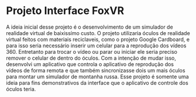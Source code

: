 # Projeto Interface FoxVR

A ideia inicial desse projeto é o desenvolvimento de um simulador de realidade virtual de baixissímo custo.
O projeto utilizaria óculos de realidade virtual feitos com materiais reciclaveis, como o projeto Google Cardboard, e para isso seria necessário inserir um celular para a reprodução dos vídeos 360. Entretanto para trocar o vídeo ou parar ou iniciar ele seria preciso remover o celular de dentro do óculos. 
Com a intenção de mudar isso, desenvolvi um aplicativo que controla o aplicativo de reprodução dos vídeos de forma remota e que também sincronizasse dois um mais óculos para montar um simulador de montanha russa. 
Esse projeto é somente uma ideia para fins demonstrativos da interface que o aplicativo de controle dos óculos teria.

